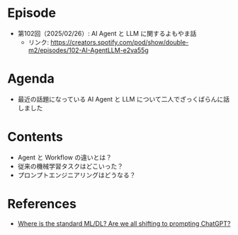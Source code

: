 # Episode

- 第102回（2025/02/26）: AI Agent と LLM に関するよもやま話
  - リンク: https://creators.spotify.com/pod/show/double-m2/episodes/102-AI-AgentLLM-e2va55g

# Agenda

- 最近の話題になっている AI Agent と LLM について二人でざっくばらんに話しました

# Contents

- Agent と Workflow の違いとは？
- 従来の機械学習タスクはどこいった？
- プロンプトエンジニアリングはどうなる？

# References

- [Where is the standard ML/DL? Are we all shifting to prompting ChatGPT?](https://www.reddit.com/r/datascience/comments/1i8hb9n/where_is_the_standard_mldl_are_we_all_shifting_to/)
